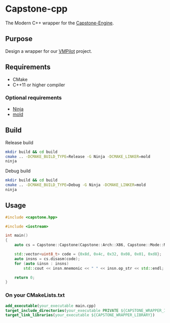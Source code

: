 # Capstone-cpp

The Modern C++ wrapper for the [Capstone-Engine](https://github.com/capstone-engine/capstone).

## Purpose
Design a wrapper for our [VMPilot](https://github.com/25077667/vmpilot) project.

## Requirements
- CMake
- C++11 or higher compiler

### Optional requirements
- [Ninja](https://github.com/ninja-build/ninja)
- [mold](https://github.com/rui314/mold)

## Build
Release build
```bash
mkdir build && cd build
cmake .. -DCMAKE_BUILD_TYPE=Release -G Ninja -DCMAKE_LINKER=mold
ninja
```

Debug build
```bash
mkdir build && cd build
cmake .. -DCMAKE_BUILD_TYPE=Debug -G Ninja -DCMAKE_LINKER=mold
ninja
```

## Usage
```cpp
#include <capstone.hpp>

#include <iostream>

int main()
{
    auto cs = Capstone::Capstone(Capstone::Arch::X86, Capstone::Mode::MODE_64);

    std::vector<uint8_t> code = {0x8d, 0x4c, 0x32, 0x08, 0x01, 0xd8};
    auto insns = cs.disasm(code);
    for (auto &insn : insns)
        std::cout << insn.mnemonic << " " << insn.op_str << std::endl;

    return 0;
}
```

### On your CMakeLists.txt
```cmake
add_executable(your_executable main.cpp)
target_include_directories(your_executable PRIVATE ${CAPSTONE_WRAPPER_INCLUDE_DIR})
target_link_libraries(your_executable ${CAPSTONE_WRAPPER_LIBRARY})
```
